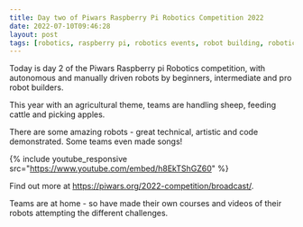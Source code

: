 ```yaml
---
title: Day two of Piwars Raspberry Pi Robotics Competition 2022
date: 2022-07-10T09:46:28
layout: post
tags: [robotics, raspberry pi, robotics events, robot building, robotics at home]
---
```

Today is day 2 of the Piwars Raspberry pi Robotics competition, with autonomous and manually driven robots by beginners, intermediate and pro robot builders.

This year with an agricultural theme, teams are handling sheep, feeding cattle and picking apples.

There are some amazing robots - great technical, artistic and code demonstrated. Some teams even made songs!

{% include youtube_responsive src="https://www.youtube.com/embed/h8EkTShGZ60" %}

Find out more at <https://piwars.org/2022-competition/broadcast/>.

Teams are at home - so have made their own courses and videos of their robots attempting the different challenges.
